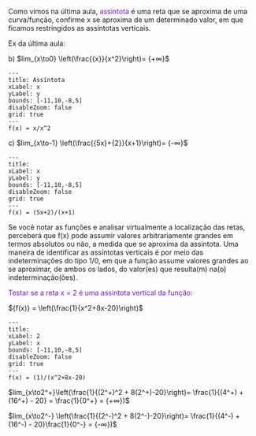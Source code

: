 Como vimos na última aula, <span style="color:#7317cf">assíntota</span> é uma reta que se aproxima de uma curva/função, confirme x se aproxima de um determinado valor, em que ficamos restringidos as assíntotas verticais.

Ex da última aula:

b) $lim_{x\to0} \left(\frac{{x}}{x^2}\right)= {+∞}$



```functionplot
---
title: Assíntota
xLabel: x
yLabel: y
bounds: [-11,10,-8,5]
disableZoom: false
grid: true
---
f(x) = x/x^2

```

c) $lim_{x\to-1} \left(\frac{{5x}+{2}}{x+1}\right)= {-∞}$


```functionplot
---
title: 
xLabel: x
yLabel: y
bounds: [-11,10,-8,5]
disableZoom: false
grid: true
---
f(x) = (5x+2)/(x+1)
```

Se você notar as funções e analisar virtualmente a localização das retas, perceberá que f(x) pode assumir valores arbitrariamente grandes em termos absolutos ou não, a medida que se aproxima da assíntota. Uma maneira de identificar as assíntotas verticais é por meio das indeterminações do tipo 1/0, em que a função assume valores grandes ao se aproximar, de ambos os lados, do valor(es) que resulta(m) na(o) indeterminação(ões).

<span style="color:#7317cf">Testar se a reta x = 2 é uma assíntota vertical da função:</span>

  ${f(x)} = \left(\frac{1}{x^2+8x-20}\right)$
  

```functionplot
---
title: 
xLabel: 2
yLabel: x
bounds: [-11,10,-8,5]
disableZoom: false
grid: true
---
f(x) = (1)/(x^2+8x-20)
```

$lim_{x\to2^+}\left(\frac{1}{(2^+)^2 + 8(2^+)-20}\right)= \frac{1}{(4^+) + (16^+) - 20} = \frac{1}{0^+} = {+∞})$


$lim_{x\to2^-} \left(\frac{1}{(2^-)^2 + 8(2^-)-20}\right)= \frac{1}{(4^-) + (16^-) - 20}\frac{1}{0^-} = {-∞})$








  



